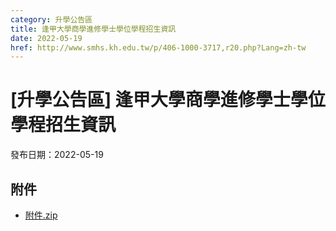 ```yaml
---
category: 升學公告區
title: 逢甲大學商學進修學士學位學程招生資訊
date: 2022-05-19
href: http://www.smhs.kh.edu.tw/p/406-1000-3717,r20.php?Lang=zh-tw
---
```


# [升學公告區] 逢甲大學商學進修學士學位學程招生資訊

發布日期：2022-05-19



## 附件

- [附件.zip](https://www.smhs.kh.edu.tw/app/index.php?Action=downloadfile&file=WVhSMFlXTm9Mek14TDNCMFlWOHpORGcwWHpNME56RTRPVEZmTXpNeU5UQXVlbWx3&fname=DGGGROTSYWQO41XX50LKSWHGRK30OOLKDGUWTSKK4125MLVWKPROVTPOUSSSPKPO)
